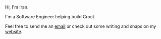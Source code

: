 Hi, I'm Iran.

I'm a Software Engineer helping build Croct.

Feel free to send me an [email](mailto:me@irangarcia.co) or check out some writing and snaps on my [website](https://irangarcia.co).
